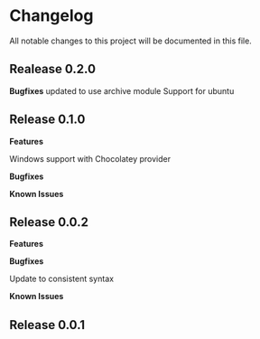 # Changelog

All notable changes to this project will be documented in this file.

## Realease 0.2.0
**Bugfixes**
updated to use archive module
Support for ubuntu

## Release 0.1.0

**Features**

Windows support with Chocolatey provider

**Bugfixes**

**Known Issues**
## Release 0.0.2
**Features**

**Bugfixes**

Update to consistent syntax

**Known Issues**

## Release 0.0.1
